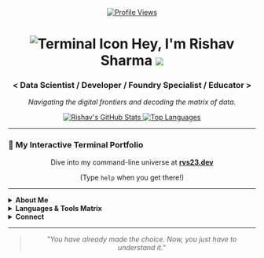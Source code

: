<div align="center">
  <a href="https://rvs23.dev" target="_blank">
    <img src="https://komarev.com/ghpvc/?username=rvs-23&label=Profile%20Views&color=00AEFF&style=for-the-badge&logo=matrix" alt="Profile Views"/>
  </a>
</div>

<div align="center">
  <h1>
    <img src="https://raw.githubusercontent.com/FortAwesome/Font-Awesome/6.x/svgs/solid/terminal.svg" width="30" height="30" alt="Terminal Icon"/> 
    Hey, I'm Rishav Sharma 
    <img src="https://media.giphy.com/media/hvRJCLFzcasrR4ia7z/giphy.gif" width="30">
  </h1>
  <h3>&lt; Data Scientist / Developer / Foundry Specialist / Educator &gt;</h3>
  <p><i>Navigating the digital frontiers and decoding the matrix of data.</i></p>
</div>

<div align="center">
  <a href="https://github.com/rvs-23">
    <img src="https://github-readme-stats.vercel.app/api?username=rvs-23&show_icons=true&theme=radical&hide_border=true&include_all_commits=true&count_private=true&line_height=21" alt="Rishav's GitHub Stats" width="49%"/>
  </a>
  <a href="https://github.com/rvs-23">
    <img src="https://github-readme-stats.vercel.app/api/top-langs/?username=rvs-23&layout=compact&theme=radical&hide_border=true&langs_count=8" alt="Top Languages" width="49%"/>
  </a>
</div>

---

### 🚀 **My Interactive Terminal Portfolio**
<div align="center">
  <p>Dive into my command-line universe at <strong><a href="https://rvs23.dev" target="_blank" rel="noopener noreferrer">rvs23.dev</a></strong></p>
  <p>(Type <code>help</code> when you get there!)</p>
</div>

---

<details>
<summary> <strong>About Me</strong></summary>
<br>
Professionally a <strong>Data Scientist</strong>, at heart a <strong>Software Enthusiast</strong>, I'm driven by a curiosity for cutting-edge technology and the art of crafting impactful solutions. I believe in continuous learning and applying elegant approaches to complex challenges.
<br><br>
📝 I regularly decrypt my thoughts, projects, and detailed write-ups into articles on <a href="https://rvs.medium.com/"><strong>Medium</strong></a>.
</details>

<details>
<summary> <strong>Languages & Tools Matrix</strong></summary>
<br>
<p align="center">
  <a href="https://www.python.org" target="_blank" rel="noreferrer"><img src="https://raw.githubusercontent.com/devicons/devicon/master/icons/python/python-original-wordmark.svg" alt="Python" width="50" height="50"/></a>
  <a href="https://www.typescriptlang.org/" target="_blank" rel="noreferrer"><img src="https://raw.githubusercontent.com/devicons/devicon/master/icons/typescript/typescript-original.svg" alt="TypeScript" width="45" height="45"/></a>
  <a href="https://developer.mozilla.org/en-US/docs/Web/JavaScript" target="_blank" rel="noreferrer"><img src="https://raw.githubusercontent.com/devicons/devicon/master/icons/javascript/javascript-original.svg" alt="JavaScript" width="45" height="45"/></a>
  <a href="https://www.mysql.com/" target="_blank" rel="noreferrer"><img src="https://raw.githubusercontent.com/devicons/devicon/master/icons/mysql/mysql-original-wordmark.svg" alt="MySQL" width="50" height="50"/></a>
  <a href="https://scikit-learn.org/" target="_blank" rel="noreferrer"><img src="https://upload.wikimedia.org/wikipedia/commons/0/05/Scikit_learn_logo_small.svg" alt="Scikit-learn" width="45" height="45"/></a>
  <a href="https://pandas.pydata.org/" target="_blank" rel="noreferrer"><img src="https://raw.githubusercontent.com/devicons/devicon/master/icons/pandas/pandas-original-wordmark.svg" alt="Pandas" width="50" height="50"/></a>
  <a href="https://numpy.org/" target="_blank" rel="noreferrer"><img src="https://raw.githubusercontent.com/devicons/devicon/master/icons/numpy/numpy-original-wordmark.svg" alt="NumPy" width="50" height="50"/></a>
  <a href="https://git-scm.com/" target="_blank" rel="noreferrer"><img src="https://raw.githubusercontent.com/devicons/devicon/master/icons/git/git-original-wordmark.svg" alt="Git" width="50" height="50"/></a>
  <a href="https://www.docker.com/" target="_blank" rel="noreferrer"><img src="https://raw.githubusercontent.com/devicons/devicon/master/icons/docker/docker-original-wordmark.svg" alt="Docker" width="50" height="50"/></a>
  <a href="https://www.palantir.com/platforms/foundry/" target="_blank" rel="noreferrer"><img src="https://user-images.githubusercontent.com/25181517/192158953-60563242-3d77-4be2-a33d-be22c6292dcf.png" alt="Palantir Foundry" width="45" height="45"/></a> 
</p>
</details>

<details>
<summary> <strong>Connect</strong></summary>
<br>
<p align="center">
  <a href="https://www.linkedin.com/in/rishav-sharma-23rvs/" target="_blank"><img src="https://img.shields.io/badge/LinkedIn-%230077B5.svg?&style=for-the-badge&logo=linkedin&logoColor=white" alt="LinkedIn"/></a>
  <a href="https://rvs.medium.com/" target="_blank"><img src="https://img.shields.io/badge/Medium-12100E?style=for-the-badge&logo=medium&logoColor=white" alt="Medium"/></a>
  <a href="mailto:rishavsharma.du.or.22@gmail.com"><img src="https://img.shields.io/badge/Gmail-D14836?style=for-the-badge&logo=gmail&logoColor=white" alt="Gmail"/></a>
</p>
</details>

---

<div align="center">
  <blockquote>
    <p><i>"You have already made the choice. Now, you just have to understand it."</i></p>
  </blockquote>
</div>
